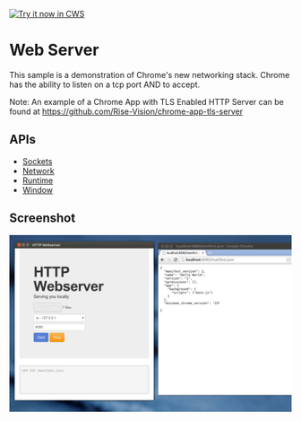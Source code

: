 <a target="_blank" href="https://chrome.google.com/webstore/detail/hflhcpmgeolmjlbmdicgkjedjmkoocbe">![Try it now in CWS](https://raw.github.com/GoogleChrome/chrome-extensions-samples/master/apps/tryitnowbutton.png "Click here to install this sample from the Chrome Web Store")</a>


Web Server
==========

This sample is a demonstration of Chrome's new networking stack. Chrome has the ability to 
listen on a tcp port AND to accept.

Note: An example of a Chrome App with TLS Enabled HTTP Server can be found at                                https://github.com/Rise-Vision/chrome-app-tls-server

## APIs
* [Sockets](https://developer.chrome.com/apps/sockets_tcpServer)
* [Network](https://developer.chrome.com/apps/system_network)
* [Runtime](https://developer.chrome.com/apps/app_runtime)
* [Window](https://developer.chrome.com/apps/app_window)
     
## Screenshot
![screenshot](/samples/webserver/assets/screenshot_1280_800.png)

